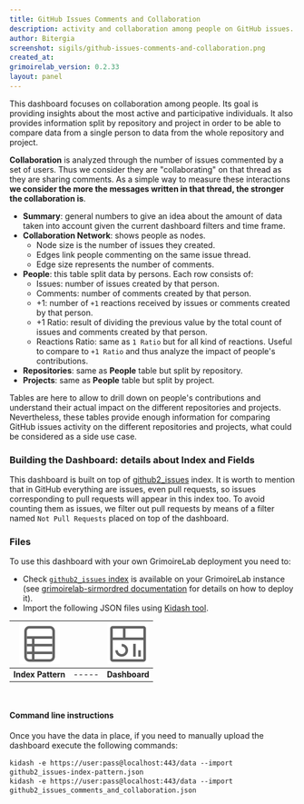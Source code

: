 ```yaml
---
title: GitHub Issues Comments and Collaboration
description: activity and collaboration among people on GitHub issues.
author: Bitergia
screenshot: sigils/github-issues-comments-and-collaboration.png
created_at: 
grimoirelab_version: 0.2.33
layout: panel
---
```


This dashboard focuses on collaboration among people. Its goal is providing insights about the
most active and participative individuals. It also provides information split by repository and
project in order to be able to compare data from a single person to data from the whole repository
and project.

**Collaboration** is analyzed through the number of issues commented by a set of users. Thus we
consider they are "collaborating" on that thread as they are sharing comments. As a simple
way to measure these interactions **we consider the more the messages written in that thread, the stronger
the collaboration is**.

* **Summary**: general numbers to give an idea about the amount of data taken into account given the
    current dashboard filters and time frame.
* **Collaboration Network**: shows people as nodes. 
    * Node size is the number of issues they created. 
    * Edges link people commenting on the same issue thread. 
    * Edge size represents the number of comments.
* **People**: this table split data by persons. Each row consists of:
    * Issues: number of issues created by that person.
    * Comments: number of comments created by that person.
    * +1: number of `+1` reactions received by issues or comments created by that person.
    * +1 Ratio: result of dividing the previous value by the total count of issues and comments created by
        that person.
    * Reactions Ratio: same as `1 Ratio` but for all kind of reactions. Useful to compare to `+1 Ratio`
        and thus analyze the impact of people's contributions. 
* **Repositories**: same as **People** table but split by repository.
* **Projects**:  same as **People** table but split by project.

Tables are here to allow to drill down on people's contributions and understand their actual impact on the
different repositories and projects. Nevertheless, these tables provide
enough information for comparing GitHub issues activity on the different repositories and projects,
what could be considered as a side use case.

### Building the Dashboard: details about Index and Fields

This dashboard is built on top of [github2_issues][github2_issues-schema] index. It is worth to mention that in GitHub everything
are issues, even pull requests, so issues corresponding to pull requests will appear in this index too.
To avoid counting them as issues, we filter out pull requests by means of a filter
named `Not Pull Requests` placed on top of the dashboard.

### Files
To use this dashboard with your own GrimoireLab deployment you need to:
* Check [`github2_issues` index][github2_issues-schema] is available on your GrimoireLab instance
(see [grimoirelab-sirmordred documentation][sirmordred-github2_issues] for details on how to deploy it).
* Import the following JSON files using [Kidash tool](https://github.com/chaoss/grimoirelab-kidash/).

| [![Index Pattern][ip-icon]][index-pattern] | | [![Dashboard][dash-icon]][dashboard] |
| :---------: | ---------- | :-------------: |
| **Index Pattern** | ----- | **Dashboard** |

<br />

#### Command line instructions
Once you have the data in place, if you need to manually upload the dashboard execute the
following commands:
```
kidash -e https://user:pass@localhost:443/data --import github2_issues-index-pattern.json
kidash -e https://user:pass@localhost:443/data --import github2_issues_comments_and_collaboration.json
```

[github2_issues-schema]: https://github.com/chaoss/grimoirelab-elk/blob/master/schema/github2_issues.csv
[sirmordred-github2_issues]: https://github.com/chaoss/grimoirelab-sirmordred#github2-
[dash-icon]: ../assets/images/icons/dashboard.png
[ip-icon]: ../assets/images/icons/file-ruled.png
[index-pattern]: https://raw.githubusercontent.com/chaoss/grimoirelab-sigils/master/json/github2_issues-index-pattern.json
[dashboard]: https://raw.githubusercontent.com/chaoss/grimoirelab-sigils/master/json/github2_issues_comments_and_collaboration.json
